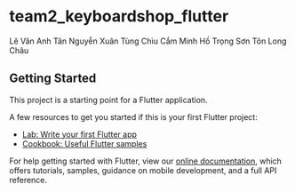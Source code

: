 # team2_keyboardshop_flutter

Lê Văn Anh Tân
Nguyễn Xuân Tùng 
Chìu Cắm Minh
Hồ Trọng Sơn 
Tôn Long Châu

## Getting Started

This project is a starting point for a Flutter application.

A few resources to get you started if this is your first Flutter project:

- [Lab: Write your first Flutter app](https://flutter.dev/docs/get-started/codelab)
- [Cookbook: Useful Flutter samples](https://flutter.dev/docs/cookbook)

For help getting started with Flutter, view our
[online documentation](https://flutter.dev/docs), which offers tutorials,
samples, guidance on mobile development, and a full API reference.
